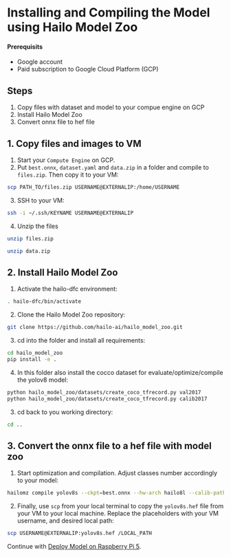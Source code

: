 # Installing and Compiling the Model using Hailo Model Zoo

#### Prerequisits
- Google account
- Paid subscription to Google Cloud Platform (GCP)

## Steps
1. Copy files with dataset and model to your compue engine on GCP
2. Install Hailo Model Zoo
3. Convert onnx file to hef file

## 1. Copy files and images to VM
1. Start your `Compute Engine` on GCP.
2. Put `best.onnx`, `dataset.yaml` and `data.zip` in a folder and compile to `files.zip`. Then copy it to your VM:
```sh
scp PATH_TO/files.zip USERNAME@EXTERNALIP:/home/USERNAME
```
3. SSH to your VM:
```sh
ssh -i ~/.ssh/KEYNAME USERNAME@EXTERNALIP
```
4. Unzip the files
```sh
unzip files.zip
```
```sh
unzip data.zip
```
## 2. Install Hailo Model Zoo
1. Activate the hailo-dfc environment:
```sh
. hailo-dfc/bin/activate
```
2. Clone the Hailo Model Zoo repository:
```sh
git clone https://github.com/hailo-ai/hailo_model_zoo.git
```
3. cd into the folder and install all requirements:
```sh
cd hailo_model_zoo
pip install -e .
```
4. In this folder also install the cocco dataset for evaluate/optimize/compile the yolov8 model:
```sh
python hailo_model_zoo/datasets/create_coco_tfrecord.py val2017
python hailo_model_zoo/datasets/create_coco_tfrecord.py calib2017
```
3. cd back to you working directory:
```sh
cd ..
```
## 3. Convert the onnx file to a hef file with model zoo

1. Start optimization and compilation. Adjust classes number accordingly to your model:
```sh
hailomz compile yolov8s --ckpt=best.onnx --hw-arch hailo8l --calib-path data/train/images --classes 3 --performance
```
2. Finally, use `scp` from your local terminal to copy the `yolov8s.hef` file from your VM to your local machine. Replace the placeholders with your VM username, and desired local path:
```sh
scp USERNAME@EXTERNALIP:yolov8s.hef /LOCAL_PATH
```

Continue with [Deploy Model on Raspberry Pi 5](https://github.com/marcory-hub/hailo/blob/main/rpi-5-hailo-8l-deploy-model.md).